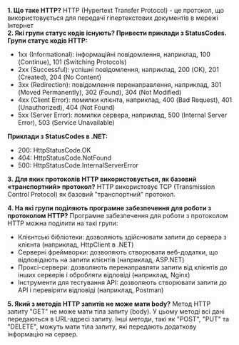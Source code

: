 **1.	Що таке HTTP?**
HTTP (Hypertext Transfer Protocol) - це протокол, що використовується для передачі гіпертекстових документів в мережі Інтернет</br>
**2.	Які групи статус кодів існують? Привести приклади з StatusCodes.**
**Групи статус кодів HTTP:**
* 1xx (Informational): інформаційні повідомлення, наприклад, 100 (Continue), 101 (Switching Protocols)
* 2xx (Successful): успішні повідомлення, наприклад, 200 (OK), 201 (Created), 204 (No Content)
* 3xx (Redirection): повідомлення перенаправлення, наприклад, 301 (Moved Permanently), 302 (Found), 304 (Not Modified)
* 4xx (Client Error): помилки клієнта, наприклад, 400 (Bad Request), 401 (Unauthorized), 404 (Not Found)
* 5xx (Server Error): помилки сервера, наприклад, 500 (Internal Server Error), 503 (Service Unavailable)

**Приклади з StatusCodes в .NET:**
* 200: HttpStatusCode.OK
* 404: HttpStatusCode.NotFound
* 500: HttpStatusCode.InternalServerError

**3.	Для яких протоколів HTTP використовується, як базовий «транспортний» протокол?**
HTTP використовує TCP (Transmission Control Protocol) як базовий "транспортний" протокол.

**4.	На які групи поділяють програмне забезпечення для роботи з протоколом HTTP?**
Програмне забезпечення для роботи з протоколом HTTP можна поділити на такі групи:
* Клієнтські бібліотеки: дозволяють здійснювати запити до сервера з клієнта (наприклад, HttpClient в .NET)
* Серверні фреймворки: дозволяють створювати веб-додатки, що відповідають на запити клієнтів (наприклад, ASP.NET)
* Проксі-сервери: дозволяють перенаправляти запити від клієнтів до інших серверів і обробляти відповіді (наприклад, Nginx)
* Інструменти для тестування API: дозволяють створювати запити до API і перевіряти відповіді (наприклад, Postman)

**5.	Який з методів HTTP запитів не може мати body?**
Метод HTTP запиту "GET" не може мати тіла запиту (body). У цьому методі всі дані передаються в URL-адресі запиту. Інші методи, такі як "POST", "PUT" та "DELETE", можуть мати тіла запиту, які передають додаткову інформацію на сервер.
